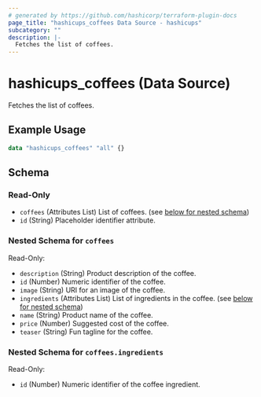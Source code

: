 ```yaml
---
# generated by https://github.com/hashicorp/terraform-plugin-docs
page_title: "hashicups_coffees Data Source - hashicups"
subcategory: ""
description: |-
  Fetches the list of coffees.
---
```


# hashicups_coffees (Data Source)

Fetches the list of coffees.

## Example Usage

```terraform
data "hashicups_coffees" "all" {}
```

<!-- schema generated by tfplugindocs -->
## Schema

### Read-Only

- `coffees` (Attributes List) List of coffees. (see [below for nested schema](#nestedatt--coffees))
- `id` (String) Placeholder identifier attribute.

<a id="nestedatt--coffees"></a>
### Nested Schema for `coffees`

Read-Only:

- `description` (String) Product description of the coffee.
- `id` (Number) Numeric identifier of the coffee.
- `image` (String) URI for an image of the coffee.
- `ingredients` (Attributes List) List of ingredients in the coffee. (see [below for nested schema](#nestedatt--coffees--ingredients))
- `name` (String) Product name of the coffee.
- `price` (Number) Suggested cost of the coffee.
- `teaser` (String) Fun tagline for the coffee.

<a id="nestedatt--coffees--ingredients"></a>
### Nested Schema for `coffees.ingredients`

Read-Only:

- `id` (Number) Numeric identifier of the coffee ingredient.
